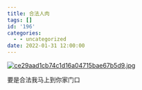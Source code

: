 ```yaml
---
title: 合法人肉
tags: []
id: '196'
categories:
  - - uncategorized
date: 2022-01-31 12:00:00
---
```


[![ce29aad1cb74c1d16a04715bae67b5d9.jpg](https://ci.cncn3.cn/ce29aad1cb74c1d16a04715bae67b5d9.jpg)](https://img.cncn3.cn/image/UbTY)

要是合法我马上到你家门口